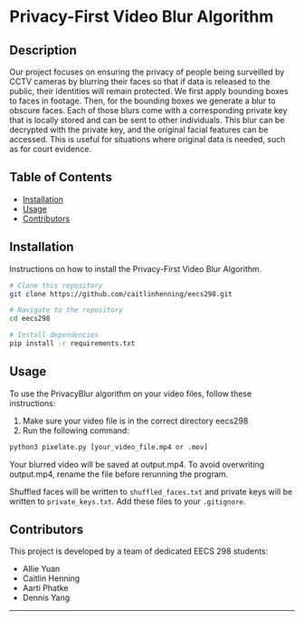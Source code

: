 # Privacy-First Video Blur Algorithm

## Description

Our project focuses on ensuring the privacy of people being surveilled by CCTV cameras by blurring their faces so that if data is released to the public, their identities will remain protected. We first apply bounding boxes to faces in footage. Then, for the bounding boxes we generate a blur to obscure faces. Each of those blurs come with a corresponding private key that is locally stored and can be sent to other individuals. This blur can be decrypted with the private key, and the original facial features can be accessed. This is useful for situations where original data is needed, such as for court evidence.

## Table of Contents

- [Installation](#installation)
- [Usage](#usage)
- [Contributors](#contributors)

## Installation

Instructions on how to install the Privacy-First Video Blur Algorithm.

```bash
# Clone this repository
git clone https://github.com/caitlinhenning/eecs298.git

# Navigate to the repository
cd eecs298

# Install dependencies
pip install -r requirements.txt
```
## Usage

To use the PrivacyBlur algorithm on your video files, follow these instructions:

1. Make sure your video file is in the correct directory eecs298
2. Run the following command:
```bash
python3 pixelate.py [your_video_file.mp4 or .mov]
```
Your blurred video will be saved at output.mp4. To avoid overwriting output.mp4, rename the file before rerunning the program.

Shuffled faces will be written to `shuffled_faces.txt` and private keys will be written to `private_keys.txt`. Add these files to your `.gitignore`.

## Contributors

This project is developed by a team of dedicated EECS 298 students:

- Allie Yuan
- Caitlin Henning
- Aarti Phatke
- Dennis Yang

---
